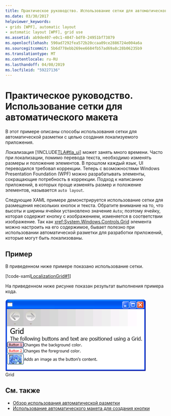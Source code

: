```yaml
---
title: Практическое руководство. Использование сетки для автоматического макета
ms.date: 03/30/2017
helpviewer_keywords:
- grids [WPF], automatic layout
- automatic layout [WPF], grid use
ms.assetid: ab9de407-e0c1-4047-bdf0-24951bf73879
ms.openlocfilehash: 590ad7292fea572b20ccaa09ce2886724e004a6a
ms.sourcegitcommit: 5b6d778ebb269ee6684fb57ad69a8c28b06235b9
ms.translationtype: MT
ms.contentlocale: ru-RU
ms.lasthandoff: 04/08/2019
ms.locfileid: "59227136"
---
```

# <a name="how-to-use-a-grid-for-automatic-layout"></a>Практическое руководство. Использование сетки для автоматического макета
В этот примере описаны способы использования сетки для автоматической разметки с целью создания локализуемого приложения.  
  
 Локализация [!INCLUDE[TLA#tla_ui](../../../../includes/tlasharptla-ui-md.md)] может занять много времени. Часто при локализации, помимо перевода текста, необходимо изменять размеры и положение элементов. В прошлом каждый язык, UI переводился требовал коррекции. Теперь с возможностями Windows Presentation Foundation (WPF) можно разрабатывать элементы, сокращающие потребность в коррекции. Подход к написанию приложений, в которых проще изменять размер и положение элементов, называется `auto layout`.  
  
 Следующие XAML примере демонстрируется использование сетки для размещения нескольких кнопок и текста. Обратите внимание на то, что высоты и ширины ячейки установлено значение `Auto`; поэтому ячейку, которая содержит кнопку с изображением, изменяется в соответствии изображение. Так как <xref:System.Windows.Controls.Grid> элемента можно настроить на его содержимое, бывает полезно при использовании автоматической разметки для разработки приложений, которые могут быть локализованы.  
  
## <a name="example"></a>Пример  
 В приведенном ниже примере показано использование сетки.  
  
 [!code-xaml[LocalizationGrid#1](~/samples/snippets/csharp/VS_Snippets_Wpf/LocalizationGrid/CS/Pane1.xaml#1)]  
  
 На приведенном ниже рисунке показан результат выполнения примера кода.  
  
 ![Пример сетки](./media/glob-grid.png "glob_grid")  
Grid  
  
## <a name="see-also"></a>См. также

- [Обзор использования автоматической разметки](use-automatic-layout-overview.md)
- [Использование автоматического макета для создания кнопки](how-to-use-automatic-layout-to-create-a-button.md)
